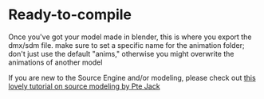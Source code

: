 # Ready-to-compile
Once you've got your model made in blender, this is where you export the dmx/sdm file. make sure to set a specific name for the animation folder; don't just use the default "anims," otherwise you might overwrite the animations of another model

If you are new to the Source Engine and/or modeling, please check out [this lovely tutorial on source modeling by Pte Jack](https://steamcommunity.com/sharedfiles/filedetails/?id=245723825)
